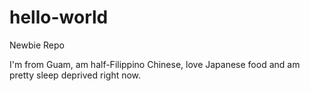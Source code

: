 # hello-world
Newbie Repo

I'm from Guam, am half-Filippino Chinese, love Japanese food and am pretty sleep deprived right now.
